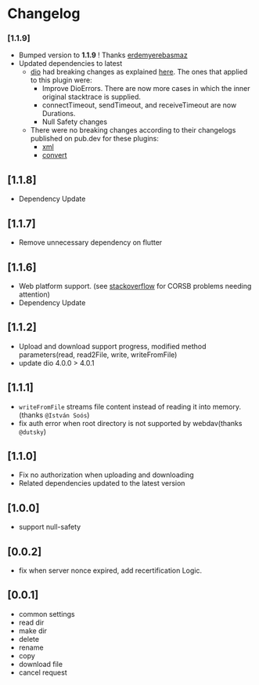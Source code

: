 # Changelog

### [1.1.9]
- Bumped version to **1.1.9** ! Thanks [erdemyerebasmaz](https://github.com/erdemyerebasmaz)
- Updated dependencies to latest
  -  [dio](https://pub.dev/packages/dio/changelog) had breaking changes as explained [here](https://pub.dev/packages/dio/changelog#500). The ones that applied to this plugin were:
     - Improve DioErrors. There are now more cases in which the inner original stacktrace is supplied.
     - connectTimeout, sendTimeout, and receiveTimeout are now Durations.
     - Null Safety changes
  - There were no breaking changes according to their changelogs published on pub.dev for these plugins:
    - [xml](https://pub.dev/packages/xml/changelog)
    - [convert](https://pub.dev/packages/convert/changelog)

## [1.1.8]
- Dependency Update
 
## [1.1.7]
- Remove unnecessary dependency on flutter

## [1.1.6]

- Web platform support. (see [stackoverflow](https://stackoverflow.com/questions/65630743/how-to-solve-flutter-web-api-cors-error-only-with-dart-code) for CORSB problems needing attention)
- Dependency Update

## [1.1.2]

- Upload and download support progress, modified method parameters(read, read2File, write, writeFromFile)
- update dio 4.0.0 > 4.0.1

## [1.1.1]

- `writeFromFile` streams file content instead of reading it into memory.(thanks `@István Soós`)
- fix auth error when root directory is not supported by webdav(thanks `@dutsky`)

## [1.1.0]

- Fix no authorization when uploading and downloading 
- Related dependencies updated to the latest version

## [1.0.0]

- support null-safety

## [0.0.2] 

- fix when server nonce expired, add recertification Logic.

## [0.0.1] 

* common settings
* read dir
* make dir
* delete
* rename
* copy
* download file
* cancel request
